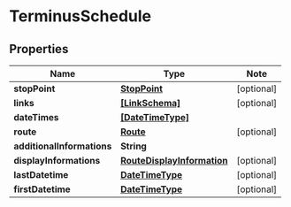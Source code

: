 
# TerminusSchedule

## Properties

Name | Type | Note
---- | ---- | ----
**stopPoint** | [**StopPoint**](StopPoint.md) | [optional] 
**links** | [**[LinkSchema]**](LinkSchema.md) | [optional] 
**dateTimes** | [**[DateTimeType]**](DateTimeType.md) | 
**route** | [**Route**](Route.md) | [optional] 
**additionalInformations** | **String** | 
**displayInformations** | [**RouteDisplayInformation**](RouteDisplayInformation.md) | [optional] 
**lastDatetime** | [**DateTimeType**](DateTimeType.md) | [optional] 
**firstDatetime** | [**DateTimeType**](DateTimeType.md) | [optional] 

